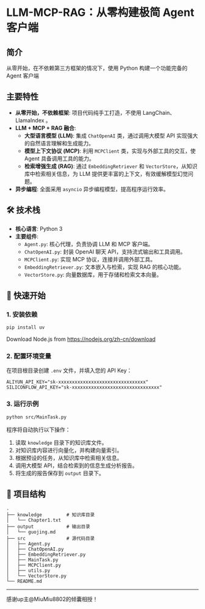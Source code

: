 
# LLM-MCP-RAG：从零构建极简 Agent 客户端

## 简介

从零开始，在不依赖第三方框架的情况下，使用 Python 构建一个功能完备的 Agent 客户端

## 主要特性

  * **从零开始，不依赖框架**: 项目代码纯手工打造，不使用 LangChain、LlamaIndex 。
  * **LLM + MCP + RAG 融合**:
      * **大型语言模型 (LLM)**: 集成 `ChatOpenAI` 类，通过调用大模型 API 实现强大的自然语言理解和生成能力。
      * **模型上下文协议 (MCP)**: 利用 `MCPClient` 类，实现与外部工具的交互，使 Agent 具备调用工具的能力。
      * **检索增强生成 (RAG)**: 通过 `EmbeddingRetriever` 和 `VectorStore`，从知识库中检索相关信息，为 LLM 提供更丰富的上下文，有效缓解模型幻觉问题。
  * **异步编程**: 全面采用 `asyncio` 异步编程模型，提高程序运行效率。

## 🛠️ 技术栈

  * **核心语言**: Python 3
  * **主要组件**:
      * `Agent.py`: 核心代理，负责协调 LLM 和 MCP 客户端。
      * `ChatOpenAI.py`: 封装 OpenAI 聊天 API，支持流式输出和工具调用。
      * `MCPClient.py`: 实现 MCP 协议，连接并调用外部工具。
      * `EmbeddingRetriever.py`: 文本嵌入与检索，实现 RAG 的核心功能。
      * `VectorStore.py`: 向量数据库，用于存储和检索文本向量。

## 📖 快速开始

### 1\. 安装依赖

```bash
pip install uv
```
Download Node.js from https://nodejs.org/zh-cn/download
### 2\. 配置环境变量

在项目根目录创建 `.env` 文件，并填入您的 API Key：

```
ALIYUN_API_KEY="sk-xxxxxxxxxxxxxxxxxxxxxxxxxxxxxxxx"
SILICONFLOW_API_KEY="sk-xxxxxxxxxxxxxxxxxxxxxxxxxxxxxxxx"
```

### 3\. 运行示例

```bash
python src/MainTask.py
```

程序将自动执行以下操作：

1.  读取 `knowledge` 目录下的知识库文件。
2.  对知识库内容进行向量化，并构建向量索引。
3.  根据预设的任务，从知识库中检索相关信息。
4.  调用大模型 API，结合检索到的信息生成分析报告。
5.  将生成的报告保存到 `output` 目录下。

## 📁 项目结构

```
.
├── knowledge         # 知识库目录
│   └── Chapter1.txt
├── output            # 输出目录
│   └── guojing.md
├── src               # 源代码目录
│   ├── Agent.py
│   ├── ChatOpenAI.py
│   ├── EmbeddingRetriever.py
│   ├── MainTask.py
│   ├── MCPClient.py
│   ├── utils.py
│   └── VectorStore.py
└── README.md
```

-----

感谢up主@MiuMiu8802的倾囊相授！
